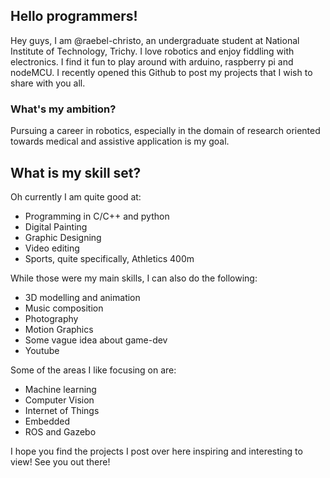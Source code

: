## Hello programmers!

Hey guys, I am @raebel-christo, an undergraduate student at National Institute of Technology, Trichy. I love robotics and enjoy fiddling with electronics. I find it fun to play around with arduino, raspberry pi and nodeMCU. I recently opened this Github to post my projects that I wish to share with you all.

### What's my ambition?
Pursuing a career in robotics, especially in the domain of research oriented towards medical and assistive application is my goal.

## What is my skill set?
Oh currently I am quite good at:
- Programming in C/C++ and python
- Digital Painting
- Graphic Designing
- Video editing
- Sports, quite specifically, Athletics 400m

While those were my main skills, I can also do the following:
- 3D modelling and animation
- Music composition
- Photography
- Motion Graphics
- Some vague idea about game-dev
- Youtube

Some of the areas I like focusing on are:
- Machine learning
- Computer Vision
- Internet of Things
- Embedded
- ROS and Gazebo

I hope you find the projects I post over here inspiring and interesting to view! See you out there!
<!---
raebel-christo/raebel-christo is a ✨ special ✨ repository because its `README.md` (this file) appears on your GitHub profile.
You can click the Preview link to take a look at your changes.
--->
